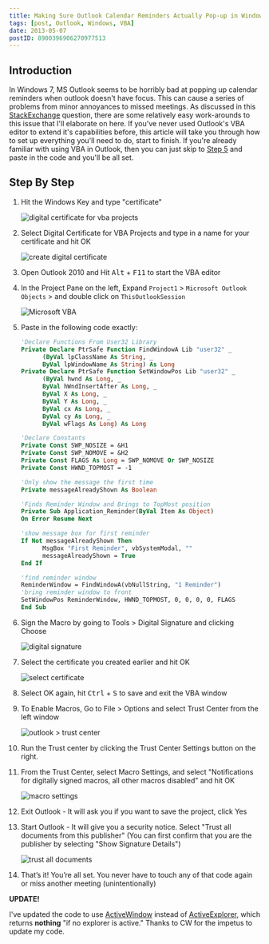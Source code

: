 ```yaml
---
title: Making Sure Outlook Calendar Reminders Actually Pop-up in Windows 7
tags: [post, Outlook, Windows, VBA]
date: 2013-05-07
postID: 8900396906270977513
---
```


## Introduction

In Windows 7, MS Outlook seems to be horribly bad at popping up calendar reminders when outlook doesn't have focus.  This can cause a series of problems from minor annoyances to missed meetings.  As discussed in this [StackExchange](http://superuser.com/q/251963/180163) question, there are some relatively easy work-arounds to this issue that I'll elaborate on here.  If you've never used Outlook's VBA editor to extend it's capabilities before, this article will take you through how to set up everything you'll need to do, start to finish.  If you're already familiar with using VBA in Outlook, then you can just skip to [Step 5](#added-new-better-code-below) and paste in the code and you'll be all set.

## Step By Step

1. Hit the Windows Key and type "certificate"

    ![digital certificate for vba projects](https://i.imgur.com/jEKNPo6.png)

2. Select Digital Certificate for VBA Projects and type in a name for your certificate and hit OK

   ![create digital certificate](https://i.imgur.com/BblTAWZ.png)

3. Open Outlook 2010 and Hit <kbd>Alt</kbd> + <kbd>F11</kbd> to start the VBA editor

4. In the Project Pane on the left, Expand `Project1` > `Microsoft Outlook Objects` > and double click on `ThisOutlookSession`

   ![Microsoft VBA](https://i.imgur.com/mlxcL8B.png)

5. Paste in the following code exactly:


      ```vb
      'Declare Functions From User32 Library
      Private Declare PtrSafe Function FindWindowA Lib "user32" _
            (ByVal lpClassName As String, _
            ByVal lpWindowName As String) As Long
      Private Declare PtrSafe Function SetWindowPos Lib "user32" _
            (ByVal hwnd As Long, _
            ByVal hWndInsertAfter As Long, _
            ByVal X As Long, _
            ByVal Y As Long, _
            ByVal cx As Long, _
            ByVal cy As Long, _
            ByVal wFlags As Long) As Long

      'Declare Constants
      Private Const SWP_NOSIZE = &H1
      Private Const SWP_NOMOVE = &H2
      Private Const FLAGS As Long = SWP_NOMOVE Or SWP_NOSIZE
      Private Const HWND_TOPMOST = -1

      'Only show the message the first time
      Private messageAlreadyShown As Boolean

      'Finds Reminder Window and Brings to TopMost position
      Private Sub Application_Reminder(ByVal Item As Object)
      On Error Resume Next

      'show message box for first reminder
      If Not messageAlreadyShown Then
            MsgBox "First Reminder", vbSystemModal, ""
            messageAlreadyShown = True
      End If

      'find reminder window
      ReminderWindow = FindWindowA(vbNullString, "1 Reminder")
      'bring reminder window to front
      SetWindowPos ReminderWindow, HWND_TOPMOST, 0, 0, 0, 0, FLAGS
      End Sub
      ```

6. Sign the Macro by going to Tools > Digital Signature and clicking Choose

    ![digital signature](https://i.imgur.com/RcGS2hs.png)

7. Select the certificate you created earlier and hit OK


    ![select certificate](https://i.imgur.com/CDJzfrG.png)

8. Select OK again, hit <kbd>Ctrl</kbd> + <kbd>S</kbd> to save and exit the VBA window
9. To Enable Macros, Go to File > Options and select Trust Center from the left window

    ![outlook > trust center](https://i.imgur.com/9SP6oqC.png)

10. Run the Trust center by clicking the Trust Center Settings button on the right.
11. From the Trust Center, select  Macro Settings, and select "Notifications for digitally signed macros, all other macros disabled" and hit OK


    ![macro settings](https://i.imgur.com/r9pQ1Pi.png)

12. Exit Outlook -  It will ask you if you want to save the project, click Yes
13. Start Outlook - It will give you a security notice.  Select "Trust all documents from this publisher" (You can first confirm that you are the publisher by selecting "Show Signature Details")

    ![trust all documents](https://i.imgur.com/nD4t5CE.png)

14. That’s it!  You’re all set.  You never have to touch any of that code again or miss another meeting (unintentionally)

**UPDATE!**

I've updated the code to use [ActiveWindow](http://msdn.microsoft.com/en-us/library/office/aa219402(v=office.11).aspx) instead of [ActiveExplorer](http://msdn.microsoft.com/en-us/library/office/aa219397(v=office.11).aspx), which returns **nothing** "if no explorer is active."  Thanks to CW for the impetus to update my code.

